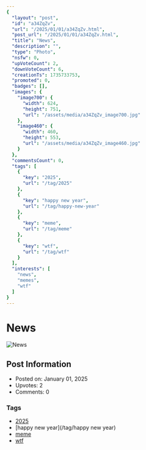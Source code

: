 ```yaml
---
{
  "layout": "post",
  "id": "a34ZqZv",
  "url": "/2025/01/01/a34ZqZv.html",
  "post_url": "/2025/01/01/a34ZqZv.html",
  "title": "News",
  "description": "",
  "type": "Photo",
  "nsfw": 0,
  "upVoteCount": 2,
  "downVoteCount": 6,
  "creationTs": 1735733753,
  "promoted": 0,
  "badges": [],
  "images": {
    "image700": {
      "width": 624,
      "height": 751,
      "url": "/assets/media/a34ZqZv_image700.jpg"
    },
    "image460": {
      "width": 460,
      "height": 553,
      "url": "/assets/media/a34ZqZv_image460.jpg"
    }
  },
  "commentsCount": 0,
  "tags": [
    {
      "key": "2025",
      "url": "/tag/2025"
    },
    {
      "key": "happy new year",
      "url": "/tag/happy-new-year"
    },
    {
      "key": "meme",
      "url": "/tag/meme"
    },
    {
      "key": "wtf",
      "url": "/tag/wtf"
    }
  ],
  "interests": [
    "news",
    "memes",
    "wtf"
  ]
}
---
```


# News

![News](/assets/media/a34ZqZv_image700.jpg)

## Post Information

- Posted on: January 01, 2025
- Upvotes: 2
- Comments: 0

### Tags

- [2025](/tag/2025)
- [happy new year](/tag/happy new year)
- [meme](/tag/meme)
- [wtf](/tag/wtf)
